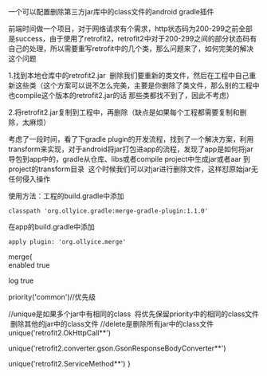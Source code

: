 一个可以配置删除第三方jar库中的class文件的android gradle插件

前端时间做一个项目，对于网络请求有个需求，http状态码为200-299之前全部是success，由于使用了retrofit2，retrofit2中对于200-299之间的部分状态码有自己的处理，所以需要重写retrofit中的几个类，那么问题来了，如何完美的解决这个问题

1.找到本地仓库中的retrofit2.jar  删除我们要重新的类文件，然后在工程中自己重新这些类（这个方案可以说不怎么完美，主要是你删除了类文件，那么别的工程中也compile这个版本的retrofit2.jar的话 那些类都找不到了，因此不考虑）

2.将retrofit2.jar复制到工程中，再删除（缺点是如果每个工程都需要复制和删除，太麻烦）

考虑了一段时间，看了下gradle plugin的开发流程，找到了一个解决方案，利用transform来实现，对于android将jar打包进app的流程，发现了app是如何将jar导包到app中的，gradle从仓库、libs或者compile project中生成jar或者aar 到project的transform目录  这个时候我们可以对jar进行删除文件，这样怼原始jar无任何侵入操作

使用方法：工程的build.gradle中添加

    classpath 'org.ollyice.gradle:merge-gradle-plugin:1.1.0'
    
在app的build.gradle中添加

    apply plugin: 'org.ollyice.merge'
    
merge{   
  enabled true   
  
  log true
  
  priority('common')//优先级 
  
  //unique是如果多个jar中有相同的class  将优先保留priority中的相同的class文件  删除其他的jar中的class文件
  //delete是删除所有jar中的class文件
  unique('retrofit2.OkHttpCall**')
  
  unique('retrofit2.converter.gson.GsonResponseBodyConverter**') 
  
  unique('retrofit2.ServiceMethod**')
}
